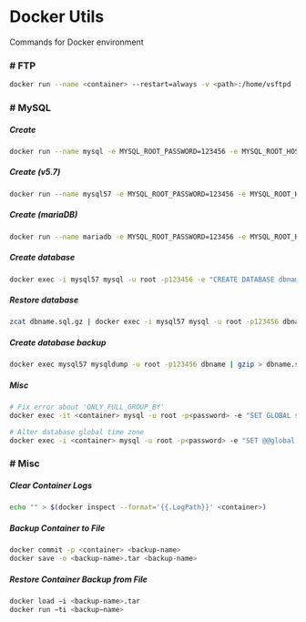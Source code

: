 # Docker Utils
Commands for Docker environment

### \# FTP

```bash
docker run --name <container> --restart=always -v <path>:/home/vsftpd -p 20:20 -p 21:21 -p 47400-47470:47400-47470 -e FTP_USER=admin -e FTP_PASS=123456 -e PASV_ADDRESS=<ip> -d bogem/ftp
```

### \# MySQL

##### Create
```bash
docker run --name mysql -e MYSQL_ROOT_PASSWORD=123456 -e MYSQL_ROOT_HOST=% -p 3306:3306 -d mysql/mysql-server --default-authentication-plugin=mysql_native_password --character-set-server=utf8 --collation-server=utf8_unicode_ci
```

##### Create (v5.7)
```bash
docker run --name mysql57 -e MYSQL_ROOT_PASSWORD=123456 -e MYSQL_ROOT_HOST=% -p 3306:3306 -d mysql/mysql-server:5.7 --character-set-server=utf8 --collation-server=utf8_unicode_ci
```

##### Create (mariaDB)
```bash
docker run --name mariadb -e MYSQL_ROOT_PASSWORD=123456 -e MYSQL_ROOT_HOST=% -p 3306:3306 -d ghcr.io/linuxserver/mariadb
```

##### Create database

```bash
docker exec -i mysql57 mysql -u root -p123456 -e "CREATE DATABASE dbname;"
```

##### Restore database
```bash
zcat dbname.sql.gz | docker exec -i mysql57 mysql -u root -p123456 dbname
```

##### Create database backup
```bash
docker exec mysql57 mysqldump -u root -p123456 dbname | gzip > dbname.sql.gz
```

##### Misc
```bash
# Fix error about 'ONLY_FULL_GROUP_BY'
docker exec -it <container> mysql -u root -p<password> -e "SET GLOBAL sql_mode=(SELECT REPLACE(@@sql_mode,'ONLY_FULL_GROUP_BY',''));"

# Alter database global time zone
docker exec -i <container> mysql -u root -p<password> -e "SET @@global.time_zone = '-03:00'";
```

### \# Misc

##### Clear Container Logs
```bash
echo "" > $(docker inspect --format='{{.LogPath}}' <container>)
```

##### Backup Container to File
```bash
docker commit -p <container> <backup-name>
docker save -o <backup-name>.tar <backup-name>
```

##### Restore Container Backup from File
```bash
docker load −i <backup-name>.tar
docker run −ti <backup−name>
```
